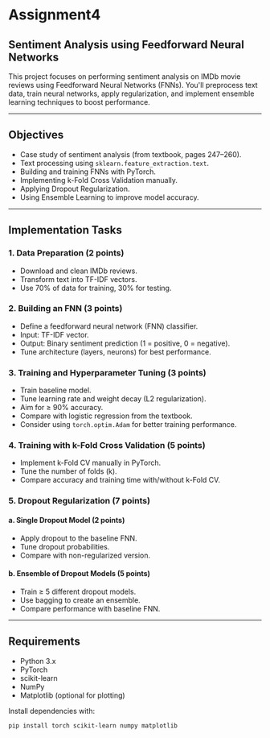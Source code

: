 # Assignment4

## Sentiment Analysis using Feedforward Neural Networks

This project focuses on performing sentiment analysis on IMDb movie reviews using Feedforward Neural Networks (FNNs). You'll preprocess text data, train neural networks, apply regularization, and implement ensemble learning techniques to boost performance.

---

##  Objectives

- Case study of sentiment analysis (from textbook, pages 247–260).
- Text processing using `sklearn.feature_extraction.text`.
- Building and training FNNs with PyTorch.
- Implementing k-Fold Cross Validation manually.
- Applying Dropout Regularization.
- Using Ensemble Learning to improve model accuracy.

---

## Implementation Tasks

### 1. Data Preparation (2 points)
- Download and clean IMDb reviews.
- Transform text into TF-IDF vectors.
- Use 70% of data for training, 30% for testing.

### 2. Building an FNN (3 points)
- Define a feedforward neural network (FNN) classifier.
- Input: TF-IDF vector.
- Output: Binary sentiment prediction (1 = positive, 0 = negative).
- Tune architecture (layers, neurons) for best performance.

### 3. Training and Hyperparameter Tuning (3 points)
- Train baseline model.
- Tune learning rate and weight decay (L2 regularization).
- Aim for ≥ 90% accuracy.
- Compare with logistic regression from the textbook.
- Consider using `torch.optim.Adam` for better training performance.

### 4. Training with k-Fold Cross Validation (5 points)
- Implement k-Fold CV manually in PyTorch.
- Tune the number of folds (k).
- Compare accuracy and training time with/without k-Fold CV.

### 5. Dropout Regularization (7 points)

#### a. Single Dropout Model (2 points)
- Apply dropout to the baseline FNN.
- Tune dropout probabilities.
- Compare with non-regularized version.

#### b. Ensemble of Dropout Models (5 points)
- Train ≥ 5 different dropout models.
- Use bagging to create an ensemble.
- Compare performance with baseline FNN.

---

##  Requirements

- Python 3.x
- PyTorch
- scikit-learn
- NumPy
- Matplotlib (optional for plotting)

Install dependencies with:

```bash
pip install torch scikit-learn numpy matplotlib
